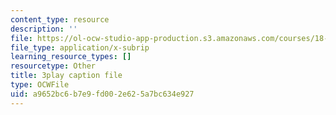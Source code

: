 ```yaml
---
content_type: resource
description: ''
file: https://ol-ocw-studio-app-production.s3.amazonaws.com/courses/18-06sc-linear-algebra-fall-2011/a9652bc6b7e9fd002e625a7bc634e927_0h43aV4aH7I.srt
file_type: application/x-subrip
learning_resource_types: []
resourcetype: Other
title: 3play caption file
type: OCWFile
uid: a9652bc6-b7e9-fd00-2e62-5a7bc634e927
---
```

